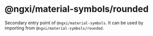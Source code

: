 # @ngxi/material-symbols/rounded

Secondary entry point of `@ngxi/material-symbols`. It can be used by importing from `@ngxi/material-symbols/rounded`.
